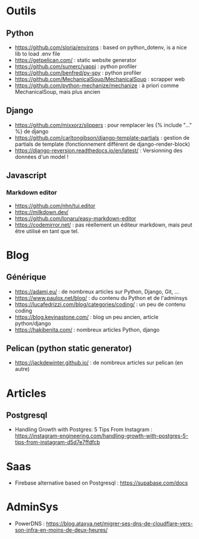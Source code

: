 # Outils

## Python

- https://github.com/sloria/environs : based on python_dotenv, is a nice lib to load .env file
- https://getpelican.com/ : static website generator
- https://github.com/sumerc/yappi : python profiler
- https://github.com/benfred/py-spy : python profiler
- https://github.com/MechanicalSoup/MechanicalSoup : scrapper web
- https://github.com/python-mechanize/mechanize : à priori comme MechanicalSoup, mais plus ancien

## Django

- https://github.com/mixxorz/slippers : pour remplacer les {% include "..." %} de django
- https://github.com/carltongibson/django-template-partials : gestion de partials de template (fonctionnement différent de django-render-block)
- https://django-reversion.readthedocs.io/en/latest/ : Versionning des données d'un model !

## Javascript

### Markdown editor

- https://github.com/nhn/tui.editor
- https://milkdown.dev/
- https://github.com/Ionaru/easy-markdown-editor
- https://codemirror.net/ : pas réellement un éditeur markdown, mais peut être utilisé en tant que tel.


# Blog

## Générique

- https://adamj.eu/ : de nombreux articles sur Python, Django, Git, ...
- https://www.paulox.net/blog/ : du contenu du Python et de l'adminsys
- https://lucafedrizzi.com/blog/categories/coding/ : un peu de contenu coding
- https://blog.kevinastone.com/ : blog un peu ancien, article python/django
- https://hakibenita.com/ : nombreux articles Python, django

## Pelican (python static generator)

- https://jackdewinter.github.io/ : de nombreux articles sur pelican (en autre)


# Articles

## Postgresql

- Handling Growth with Postgres: 5 Tips From Instagram : https://instagram-engineering.com/handling-growth-with-postgres-5-tips-from-instagram-d5d7e7ffdfcb


# Saas

- Firebase alternative based on Postgresql : https://supabase.com/docs

# AdminSys

- PowerDNS : https://blog.ataxya.net/migrer-ses-dns-de-cloudflare-vers-son-infra-en-moins-de-deux-heures/

